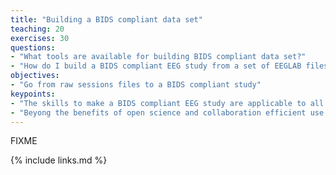 ```yaml
---
title: "Building a BIDS compliant data set"
teaching: 20
exercises: 30
questions:
- "What tools are available for building BIDS compliant data set?"
- "How do I build a BIDS compliant EEG study from a set of EEGLAB files?"
objectives:
- "Go from raw sessions files to a BIDS compliant study"
keypoints:
- "The skills to make a BIDS compliant EEG study are applicable to all studies regardless of acquisition paramenters."
- "Beyong the benefits of open science and collaboration efficient use of the standard will simplify work on all projects."
---
```

FIXME

{% include links.md %}

